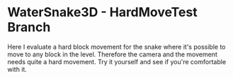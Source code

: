 WaterSnake3D - HardMoveTest Branch
============

Here I evaluate a hard block movement for the snake where it's possible to move to any block in the level. Therefore the camera
and the movement needs quite a hard movement. Try it yourself and see if you're comfortable with it.
